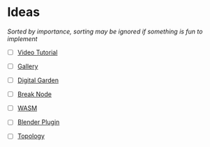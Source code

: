 # Ideas

*Sorted by importance, sorting may be ignored if something is fun to implement*

- [ ] [Video Tutorial](./o-video-tutorial.md)
- [ ] [Gallery](./o-gallery.md)
- [ ] [Digital Garden](./o-digital-garden.md)
- [ ] [Break Node](./o-break-node.md)
- [ ] [WASM](./o-wasm.md)
- [ ] [Blender Plugin](./o-blender-plugin.md)
- [ ] [Topology](./o-topology.md)

